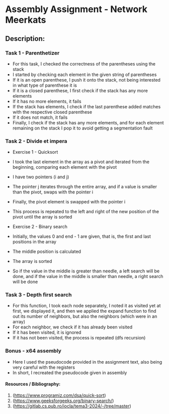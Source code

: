# Assembly Assignment - Network Meerkats

## Description:

### Task 1 - Parenthetizer

* For this task, I checked the correctness of the parentheses using the stack
* I started by checking each element in the given string of parentheses
* If it is an open parenthese, I push it onto the stack, not being interested in what type of
  parenthese it is
* If it is a closed parenthese, I first check if the stack has any more elements
* If it has no more elements, it fails
* If the stack has elements, I check if the last parenthese added matches
  with the respective closed parenthese
* If it does not match, it fails
* Finally, I check if the stack has any more elements, and for each element
  remaining on the stack I pop it to avoid getting a segmentation fault

### Task 2 - Divide et impera

* Exercise 1 - Quicksort

* I took the last element in the array as a pivot and iterated from the beginning,
  comparing each element with the pivot
* I have two pointers (i and j)
* The pointer j iterates through the entire array, and if a value is smaller
  than the pivot, swaps with the pointer i
* Finally, the pivot element is swapped with the pointer i
* This process is repeated to the left and right of the new position of the pivot until
  the array is sorted

* Exercise 2 - Binary search

* Initially, the values ​​0 and end - 1 are given, that is, the first and last positions in the array
* The middle position is calculated
* The array is sorted
* So if the value in the middle is greater than needle, a
  left search will be done, and if the value in the middle is smaller than needle, a
  right search will be done

### Task 3 - Depth first search

* For this function, I took each node separately, I noted it as visited
  yet at first, we displayed it, and then we applied the expand function to find out
  its number of neighbors, but also the neighbors (which were in an array)
* For each neighbor, we check if it has already been visited
* If it has been visited, it is ignored
* If it has not been visited, the process is repeated (dfs recursion)

### Bonus - x64 assembly

* Here I used the pseudocode provided in the assignment text, also being
  very careful with the registers
* In short, I recreated the pseudocode given in assembly

#### Resources / Bibliography:

1. (https://www.programiz.com/dsa/quick-sort)
2. (https://www.geeksforgeeks.org/binary-search/)
3. (https://gitlab.cs.pub.ro/iocla/tema3-2024/-/tree/master)

